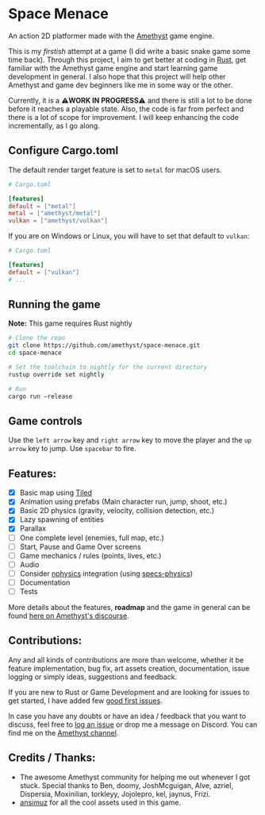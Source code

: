 # Space Menace


An action 2D platformer made with the [Amethyst](https://amethyst.rs/) game engine.

This is my _firstish_ attempt at a game (I did write a basic snake game some time back). Through this project, I aim to get better at coding in [Rust](https://www.rust-lang.org/), get familiar with the Amethyst game engine and start learning game development in general. I also hope that this project will help other Amethyst and game dev beginners like me in some way or the other.

Currently, it is a :warning:**WORK IN PROGRESS**:warning: and there is still a lot to be done before it reaches a playable state. Also, the code is far from perfect and there is a lot of scope for improvement. I will keep enhancing the code incrementally, as I go along.

## Configure Cargo.toml

The default render target feature is set to `metal` for macOS users.

```toml
# Cargo.toml

[features]
default = ["metal"]
metal = ["amethyst/metal"]
vulkan = ["amethyst/vulkan"]
```

If you are on Windows or Linux, you will have to set that default to `vulkan`:

```toml
# Cargo.toml

[features]
default = ["vulkan"]
# ...
```

## Running the game

**Note:** This game requires Rust nightly

```bash
# Clone the repo
git clone https://github.com/amethyst/space-menace.git
cd space-menace

# Set the toolchain to nightly for the current directory
rustup override set nightly

# Run
cargo run —release
```

## Game controls

Use the `left arrow` key and `right arrow` key to move the player and the `up arrow` key to jump. Use `spacebar` to fire.

## Features:

- [x] Basic map using [Tiled](https://www.mapeditor.org/)
- [x] Animation using prefabs (Main character run, jump, shoot, etc.)
- [x] Basic 2D physics (gravity, velocity, collision detection, etc.)
- [x] Lazy spawning of entities
- [x] Parallax
- [ ] One complete level (enemies, full map, etc.)
- [ ] Start, Pause and Game Over screens
- [ ] Game mechanics / rules (points, lives, etc.)
- [ ] Audio
- [ ] Consider [nphysics](https://nphysics.org/) integration (using [specs-physics](https://github.com/amethyst/specs-physics/))
- [ ] Documentation
- [ ] Tests

More details about the features, **roadmap** and the game in general can be found [here on Amethyst's discourse](https://community.amethyst.rs/c/showcase/space-menace).

## Contributions:
Any and all kinds of contributions are more than welcome, whether it be feature implementation, bug fix, art assets creation, documentation, issue logging or simply ideas, suggestions and feedback.

If you are new to Rust or Game Development and are looking for issues to get started, I have added few [good first issues](https://github.com/amethyst/space-menace/issues?q=is%3Aissue+is%3Aopen+label%3A%22good+first+issue%22).

In case you have any doubts or have an idea / feedback that you want to discuss, feel free to [log an issue](https://github.com/amethyst/space-menace/issues/new) or drop me a message on Discord. You can find me on the [Amethyst channel](https://discord.gg/amethyst).

## Credits / Thanks:

- The awesome Amethyst community for helping me out whenever I got stuck. Special thanks to Ben, doomy, JoshMcguigan, Alve, azriel, Dispersia, Moxinilian, torkleyy, Jojolepro, kel, jaynus, Frizi.
- [ansimuz](https://ansimuz.itch.io/) for all the cool assets used in this game.
